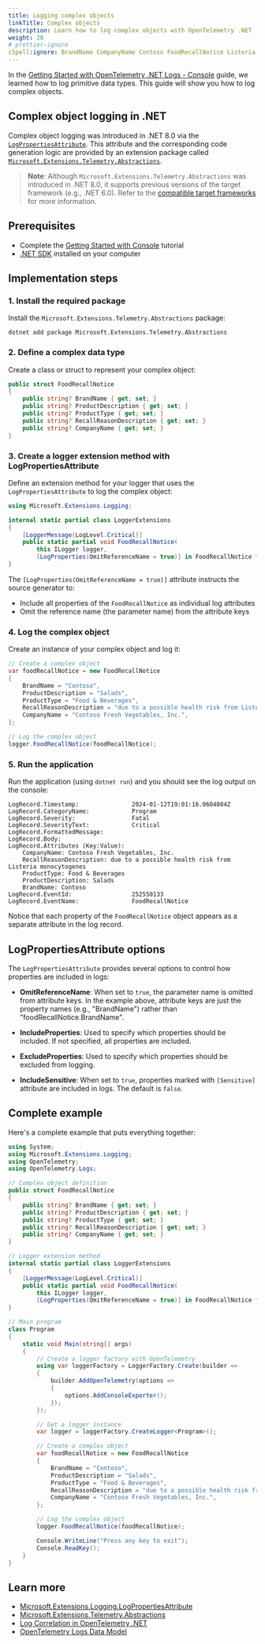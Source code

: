 ```yaml
---
title: Logging complex objects
linkTitle: Complex objects
description: Learn how to log complex objects with OpenTelemetry .NET
weight: 20
# prettier-ignore
cSpell:ignore: BrandName CompanyName Contoso FoodRecallNotice Listeria monocytogenes ProductDescription ProductType RecallReasonDescription
---
```


In the
[Getting Started with OpenTelemetry .NET Logs - Console](/docs/languages/dotnet/logs/getting-started-console/)
guide, we learned how to log primitive data types. This guide will show you how
to log complex objects.

## Complex object logging in .NET

Complex object logging was introduced in .NET 8.0 via the
[`LogPropertiesAttribute`](https://learn.microsoft.com/dotnet/api/microsoft.extensions.logging.logpropertiesattribute).
This attribute and the corresponding code generation logic are provided by an
extension package called
[`Microsoft.Extensions.Telemetry.Abstractions`](https://www.nuget.org/packages/Microsoft.Extensions.Telemetry.Abstractions/).

> **Note**: Although `Microsoft.Extensions.Telemetry.Abstractions` was
> introduced in .NET 8.0, it supports previous versions of the target framework
> (e.g., .NET 6.0). Refer to the
> [compatible target frameworks](https://www.nuget.org/packages/Microsoft.Extensions.Telemetry.Abstractions/#supportedframeworks-body-tab)
> for more information.

## Prerequisites

- Complete the
  [Getting Started with Console](/docs/languages/dotnet/logs/getting-started-console/)
  tutorial
- [.NET SDK](https://dotnet.microsoft.com/download) installed on your computer

## Implementation steps

### 1. Install the required package

Install the `Microsoft.Extensions.Telemetry.Abstractions` package:

```shell
dotnet add package Microsoft.Extensions.Telemetry.Abstractions
```

### 2. Define a complex data type

Create a class or struct to represent your complex object:

```csharp
public struct FoodRecallNotice
{
    public string? BrandName { get; set; }
    public string? ProductDescription { get; set; }
    public string? ProductType { get; set; }
    public string? RecallReasonDescription { get; set; }
    public string? CompanyName { get; set; }
}
```

### 3. Create a logger extension method with LogPropertiesAttribute

Define an extension method for your logger that uses the
`LogPropertiesAttribute` to log the complex object:

```csharp
using Microsoft.Extensions.Logging;

internal static partial class LoggerExtensions
{
    [LoggerMessage(LogLevel.Critical)]
    public static partial void FoodRecallNotice(
        this ILogger logger,
        [LogProperties(OmitReferenceName = true)] in FoodRecallNotice foodRecallNotice);
}
```

The `[LogProperties(OmitReferenceName = true)]` attribute instructs the source
generator to:

- Include all properties of the `FoodRecallNotice` as individual log attributes
- Omit the reference name (the parameter name) from the attribute keys

### 4. Log the complex object

Create an instance of your complex object and log it:

```csharp
// Create a complex object
var foodRecallNotice = new FoodRecallNotice
{
    BrandName = "Contoso",
    ProductDescription = "Salads",
    ProductType = "Food & Beverages",
    RecallReasonDescription = "due to a possible health risk from Listeria monocytogenes",
    CompanyName = "Contoso Fresh Vegetables, Inc.",
};

// Log the complex object
logger.FoodRecallNotice(foodRecallNotice);
```

### 5. Run the application

Run the application (using `dotnet run`) and you should see the log output on
the console:

```text
LogRecord.Timestamp:               2024-01-12T19:01:16.0604084Z
LogRecord.CategoryName:            Program
LogRecord.Severity:                Fatal
LogRecord.SeverityText:            Critical
LogRecord.FormattedMessage:
LogRecord.Body:
LogRecord.Attributes (Key:Value):
    CompanyName: Contoso Fresh Vegetables, Inc.
    RecallReasonDescription: due to a possible health risk from Listeria monocytogenes
    ProductType: Food & Beverages
    ProductDescription: Salads
    BrandName: Contoso
LogRecord.EventId:                 252550133
LogRecord.EventName:               FoodRecallNotice
```

Notice that each property of the `FoodRecallNotice` object appears as a separate
attribute in the log record.

## LogPropertiesAttribute options

The `LogPropertiesAttribute` provides several options to control how properties
are included in logs:

- **OmitReferenceName**: When set to `true`, the parameter name is omitted from
  attribute keys. In the example above, attribute keys are just the property
  names (e.g., "BrandName") rather than "foodRecallNotice.BrandName".

- **IncludeProperties**: Used to specify which properties should be included. If
  not specified, all properties are included.

- **ExcludeProperties**: Used to specify which properties should be excluded
  from logging.

- **IncludeSensitive**: When set to `true`, properties marked with `[Sensitive]`
  attribute are included in logs. The default is `false`.

## Complete example

Here's a complete example that puts everything together:

```csharp
using System;
using Microsoft.Extensions.Logging;
using OpenTelemetry;
using OpenTelemetry.Logs;

// Complex object definition
public struct FoodRecallNotice
{
    public string? BrandName { get; set; }
    public string? ProductDescription { get; set; }
    public string? ProductType { get; set; }
    public string? RecallReasonDescription { get; set; }
    public string? CompanyName { get; set; }
}

// Logger extension method
internal static partial class LoggerExtensions
{
    [LoggerMessage(LogLevel.Critical)]
    public static partial void FoodRecallNotice(
        this ILogger logger,
        [LogProperties(OmitReferenceName = true)] in FoodRecallNotice foodRecallNotice);
}

// Main program
class Program
{
    static void Main(string[] args)
    {
        // Create a logger factory with OpenTelemetry
        using var loggerFactory = LoggerFactory.Create(builder =>
        {
            builder.AddOpenTelemetry(options =>
            {
                options.AddConsoleExporter();
            });
        });

        // Get a logger instance
        var logger = loggerFactory.CreateLogger<Program>();

        // Create a complex object
        var foodRecallNotice = new FoodRecallNotice
        {
            BrandName = "Contoso",
            ProductDescription = "Salads",
            ProductType = "Food & Beverages",
            RecallReasonDescription = "due to a possible health risk from Listeria monocytogenes",
            CompanyName = "Contoso Fresh Vegetables, Inc.",
        };

        // Log the complex object
        logger.FoodRecallNotice(foodRecallNotice);

        Console.WriteLine("Press any key to exit");
        Console.ReadKey();
    }
}
```

## Learn more

- [Microsoft.Extensions.Logging.LogPropertiesAttribute](https://learn.microsoft.com/dotnet/api/microsoft.extensions.logging.logpropertiesattribute)
- [Microsoft.Extensions.Telemetry.Abstractions](https://github.com/dotnet/extensions/blob/main/src/Libraries/Microsoft.Extensions.Telemetry.Abstractions/README.md)
- [Log Correlation in OpenTelemetry .NET](/docs/languages/dotnet/logs/correlation/)
- [OpenTelemetry Logs Data Model](/docs/specs/otel/logs/data-model/)
